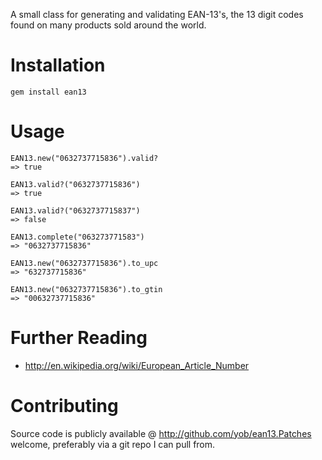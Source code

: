 A small class for generating and validating EAN-13's, the 13 digit codes found
on many products sold around the world.

# Installation

    gem install ean13

# Usage

    EAN13.new("0632737715836").valid?
    => true

    EAN13.valid?("0632737715836")
    => true

    EAN13.valid?("0632737715837")
    => false

    EAN13.complete("063273771583")
    => "0632737715836"

    EAN13.new("0632737715836").to_upc
    => "632737715836"

    EAN13.new("0632737715836").to_gtin
    => "00632737715836"

# Further Reading

- http://en.wikipedia.org/wiki/European_Article_Number

# Contributing

Source code is publicly available @ http://github.com/yob/ean13.Patches
welcome, preferably via a git repo I can pull from.
